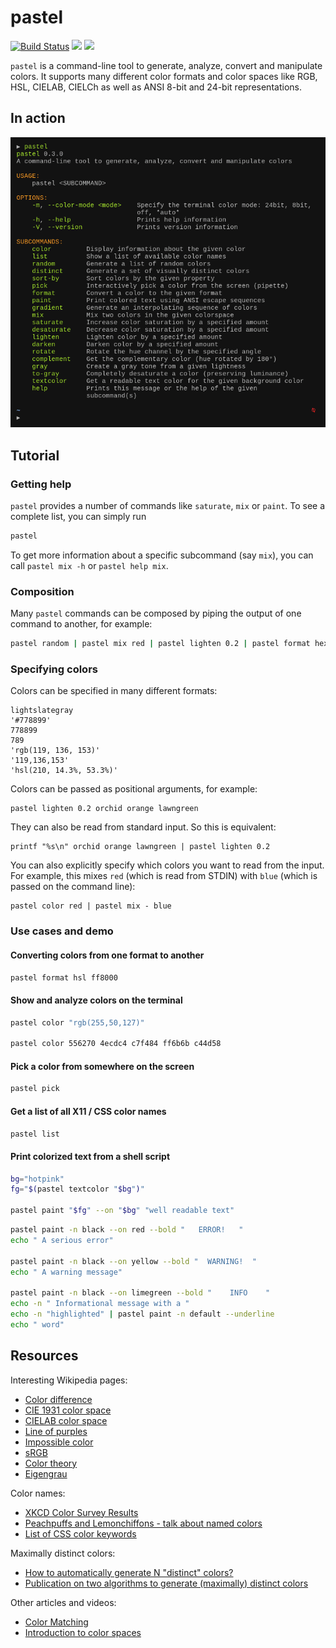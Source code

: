 # pastel

[![Build Status](https://travis-ci.org/sharkdp/pastel.svg?branch=master)](https://travis-ci.org/sharkdp/pastel)
[![](https://img.shields.io/crates/l/pastel.svg?colorB=1fc77e)](https://crates.io/crates/pastel)
![](https://img.shields.io/crates/v/pastel.svg?colorB=1f84c7)

`pastel` is a command-line tool to generate, analyze, convert and manipulate colors. It supports many different color formats and color spaces like RGB, HSL, CIELAB, CIELCh as well as ANSI 8-bit and 24-bit representations.

## In action

![pastel in action](doc/pastel.gif)

## Tutorial

### Getting help

`pastel` provides a number of commands like `saturate`, `mix` or `paint`. To see a complete list, you can simply run
``` bash
pastel
```
To get more information about a specific subcommand (say `mix`), you can call `pastel mix -h` or `pastel help mix`.

### Composition

Many `pastel` commands can be composed by piping the output of one command to another, for example:
``` bash
pastel random | pastel mix red | pastel lighten 0.2 | pastel format hex
```

### Specifying colors

Colors can be specified in many different formats:
```
lightslategray
'#778899'
778899
789
'rgb(119, 136, 153)'
'119,136,153'
'hsl(210, 14.3%, 53.3%)'
```

Colors can be passed as positional arguments, for example:
```
pastel lighten 0.2 orchid orange lawngreen
```
They can also be read from standard input. So this is equivalent:
```
printf "%s\n" orchid orange lawngreen | pastel lighten 0.2
```
You can also explicitly specify which colors you want to read from the input. For example, this mixes `red` (which is read from STDIN) with `blue` (which is passed on the command line):
```
pastel color red | pastel mix - blue
```

### Use cases and demo

#### Converting colors from one format to another

``` bash
pastel format hsl ff8000
```

#### Show and analyze colors on the terminal

``` bash
pastel color "rgb(255,50,127)"

pastel color 556270 4ecdc4 c7f484 ff6b6b c44d58
```

#### Pick a color from somewhere on the screen

``` bash
pastel pick
```

#### Get a list of all X11 / CSS color names

``` bash
pastel list
```

#### Print colorized text from a shell script

``` bash
bg="hotpink"
fg="$(pastel textcolor "$bg")"

pastel paint "$fg" --on "$bg" "well readable text"
```

``` bash
pastel paint -n black --on red --bold "   ERROR!   "
echo " A serious error"

pastel paint -n black --on yellow --bold "  WARNING!  "
echo " A warning message"

pastel paint -n black --on limegreen --bold "    INFO    "
echo -n " Informational message with a "
echo -n "highlighted" | pastel paint -n default --underline
echo " word"
```


## Resources

Interesting Wikipedia pages:

* [Color difference](https://en.wikipedia.org/wiki/Color_difference)
* [CIE 1931 color space](https://en.wikipedia.org/wiki/CIE_1931_color_space)
* [CIELAB color space](https://en.wikipedia.org/wiki/CIELAB_color_space)
* [Line of purples](https://en.wikipedia.org/wiki/Line_of_purples)
* [Impossible color](https://en.wikipedia.org/wiki/Impossible_color)
* [sRGB](https://en.wikipedia.org/wiki/SRGB)
* [Color theory](https://en.wikipedia.org/wiki/Color_theory)
* [Eigengrau](https://en.wikipedia.org/wiki/Eigengrau)

Color names:

* [XKCD Color Survey Results](https://blog.xkcd.com/2010/05/03/color-survey-results/)
* [Peachpuffs and Lemonchiffons - talk about named colors](https://www.youtube.com/watch?v=HmStJQzclHc)
* [List of CSS color keywords](https://www.w3.org/TR/SVG11/types.html#ColorKeywords)

Maximally distinct colors:

* [How to automatically generate N "distinct" colors?](https://stackoverflow.com/q/470690/704831)
* [Publication on two algorithms to generate (maximally) distinct colors](http://citeseerx.ist.psu.edu/viewdoc/summary?doi=10.1.1.65.2790)

Other articles and videos:

* [Color Matching](https://www.youtube.com/watch?v=82ItpxqPP4I)
* [Introduction to color spaces](https://ciechanow.ski/color-spaces/)
